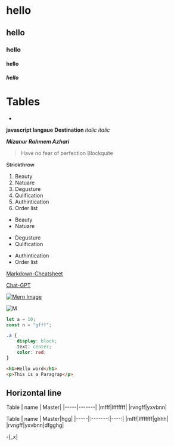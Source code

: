 # hello
## hello
### hello
#### hello
##### hello
# Tables
- 
 **javascript langaue**
__Destination__
*italic*
_italic_

***Mizanur Rahmem Azhari***
>Have no fear of perfection Blockquite

~~Strickthrow~~

1. Beauty
2. Natuare
3. Degusture
4. Qulification
5. Authintication
6. Order list


- Beauty
- Natuare


* Degusture
* Qulification


+ Authintication
+ Order list

[Markdown-Cheatsheet](https://drive.google.com/file/d/18mhzZAFToLk7DkqKs0x5dJZGnmaEpKCJ/view)

[Chat-GPT](https://chatgpt.com/c/67ee843d-c1b4-8002-87c0-05c4a7302d62)

<a href="https://imgbb.com/"><img src="https://i.ibb.co/YFyy12j3/Mern-Image.png" alt="Mern Image" border="0"></a>

![M](https://ibb.co/pvpYyW3b)

```Javascript
let a = 10;
const n = "gfff";
```

```Css
.a {
    display: block;
    text: center;
    color: red;
}
```

```Html
<h1>Hello word</h1>
<p>This is a Paragrap</p>
```


Horizontal line
---------------

Table
| name | Master|
|-----|-------|
|mfff|lfffffff|
|rvngff|yxvbnn|


Table
| name | Master|hgg|
|-----|:-------:|----:|
|mfff|lfffffff|ghhh|
|rvngff|yxvbnn|dfgghg|

-[_x]

